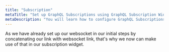 ```yaml
---
title: "Subscription"
metaTitle: "Set up GraphQL Subscriptions using GraphQL Subscription Widget | GraphQL Flutter Tutorial"
metaDescription: "You will learn how to configure GraphQL Subscriptions using GraphQL Subscription Widget"
---
```


As we have already set up our websocket in our initial steps by concatenating our link with websocket link, that's why we now can make use of that in our subscription widget.
